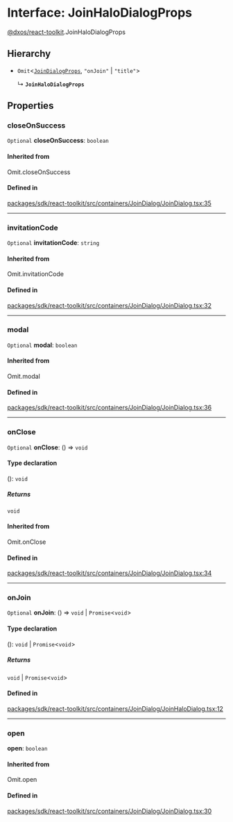 # Interface: JoinHaloDialogProps

[@dxos/react-toolkit](../modules/dxos_react_toolkit.md).JoinHaloDialogProps

## Hierarchy

- `Omit`<[`JoinDialogProps`](dxos_react_toolkit.JoinDialogProps.md), ``"onJoin"`` \| ``"title"``\>

  ↳ **`JoinHaloDialogProps`**

## Properties

### closeOnSuccess

 `Optional` **closeOnSuccess**: `boolean`

#### Inherited from

Omit.closeOnSuccess

#### Defined in

[packages/sdk/react-toolkit/src/containers/JoinDialog/JoinDialog.tsx:35](https://github.com/dxos/dxos/blob/db8188dae/packages/sdk/react-toolkit/src/containers/JoinDialog/JoinDialog.tsx#L35)

___

### invitationCode

 `Optional` **invitationCode**: `string`

#### Inherited from

Omit.invitationCode

#### Defined in

[packages/sdk/react-toolkit/src/containers/JoinDialog/JoinDialog.tsx:32](https://github.com/dxos/dxos/blob/db8188dae/packages/sdk/react-toolkit/src/containers/JoinDialog/JoinDialog.tsx#L32)

___

### modal

 `Optional` **modal**: `boolean`

#### Inherited from

Omit.modal

#### Defined in

[packages/sdk/react-toolkit/src/containers/JoinDialog/JoinDialog.tsx:36](https://github.com/dxos/dxos/blob/db8188dae/packages/sdk/react-toolkit/src/containers/JoinDialog/JoinDialog.tsx#L36)

___

### onClose

 `Optional` **onClose**: () => `void`

#### Type declaration

(): `void`

##### Returns

`void`

#### Inherited from

Omit.onClose

#### Defined in

[packages/sdk/react-toolkit/src/containers/JoinDialog/JoinDialog.tsx:34](https://github.com/dxos/dxos/blob/db8188dae/packages/sdk/react-toolkit/src/containers/JoinDialog/JoinDialog.tsx#L34)

___

### onJoin

 `Optional` **onJoin**: () => `void` \| `Promise`<`void`\>

#### Type declaration

(): `void` \| `Promise`<`void`\>

##### Returns

`void` \| `Promise`<`void`\>

#### Defined in

[packages/sdk/react-toolkit/src/containers/JoinDialog/JoinHaloDialog.tsx:12](https://github.com/dxos/dxos/blob/db8188dae/packages/sdk/react-toolkit/src/containers/JoinDialog/JoinHaloDialog.tsx#L12)

___

### open

 **open**: `boolean`

#### Inherited from

Omit.open

#### Defined in

[packages/sdk/react-toolkit/src/containers/JoinDialog/JoinDialog.tsx:30](https://github.com/dxos/dxos/blob/db8188dae/packages/sdk/react-toolkit/src/containers/JoinDialog/JoinDialog.tsx#L30)
